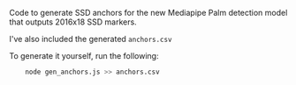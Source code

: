 Code to generate SSD anchors for the new Mediapipe Palm detection model that outputs 2016x18 SSD markers.

I've also included the generated `anchors.csv`

To generate it yourself, run the following:
```bash
    node gen_anchors.js >> anchors.csv
```
